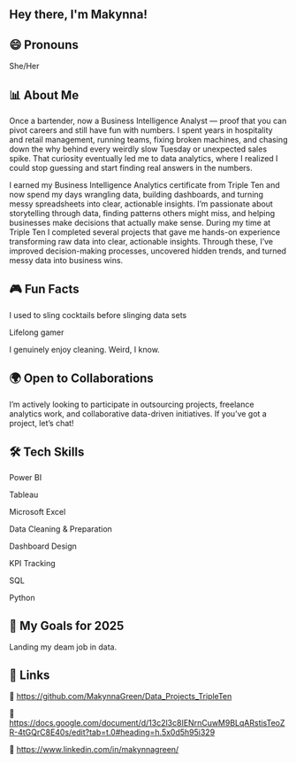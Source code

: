 ## Hey there, I'm Makynna!

😄 Pronouns
-
She/Her

📊 About Me
-
Once a bartender, now a Business Intelligence Analyst — proof that you can pivot careers and still have fun with numbers. I spent years in hospitality and retail management, running teams, fixing broken machines, and chasing down the why behind every weirdly slow Tuesday or unexpected sales spike. That curiosity eventually led me to data analytics, where I realized I could stop guessing and start finding real answers in the numbers.

I earned my Business Intelligence Analytics certificate from Triple Ten and now spend my days wrangling data, building dashboards, and turning messy spreadsheets into clear, actionable insights. I’m passionate about storytelling through data, finding patterns others might miss, and helping businesses make decisions that actually make sense. During my time at Triple Ten I completed several projects that gave me hands-on experience transforming raw data into clear, actionable insights. Through these, I’ve improved decision-making processes, uncovered hidden trends, and turned messy data into business wins.

🎮 Fun Facts
-
I used to sling cocktails before slinging data sets

Lifelong gamer

I genuinely enjoy cleaning. Weird, I know.


🌍 Open to Collaborations
-
I’m actively looking to participate in outsourcing projects, freelance analytics work, and collaborative data-driven initiatives. If you’ve got a project, let’s chat!

🛠️ Tech Skills
-

Power BI

Tableau

Microsoft Excel

Data Cleaning & Preparation

Dashboard Design

KPI Tracking

SQL

Python

🎯 My Goals for 2025
-
Landing my deam job in data.

📎 Links
-
📂 https://github.com/MakynnaGreen/Data_Projects_TripleTen

📄 https://docs.google.com/document/d/13c2l3c8IENrnCuwM9BLqARstisTeoZR-4tGQrC8E40s/edit?tab=t.0#heading=h.5x0d5h95i329

💼 https://www.linkedin.com/in/makynnagreen/
